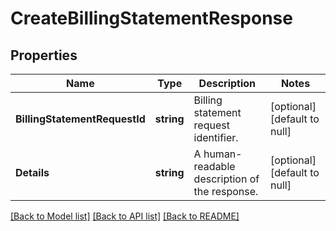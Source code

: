 # CreateBillingStatementResponse

## Properties
Name | Type | Description | Notes
------------ | ------------- | ------------- | -------------
**BillingStatementRequestId** | **string** | Billing statement request identifier. | [optional] [default to null]
**Details** | **string** | A human-readable description of the response. | [optional] [default to null]

[[Back to Model list]](../README.md#documentation-for-models) [[Back to API list]](../README.md#documentation-for-api-endpoints) [[Back to README]](../README.md)


